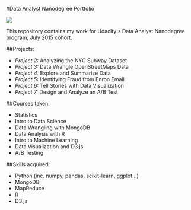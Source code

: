 
#Data Analyst Nanodegree Portfolio

<img src="https://pbs.twimg.com/media/B4LemTlIMAAy8AM.jpg">

This repository contains my work for Udacity's Data Analyst Nanodegree program, July 2015 cohort.

##Projects:

* *Project 2:* Analyzing the NYC Subway Dataset
* *Project 3:* Data Wrangle OpenStreetMaps Data
* *Project 4:* Explore and Summarize Data
* *Project 5:* Identifying Fraud from Enron Email
* *Project 6:* Tell Stories with Data Visualization 
* *Project 7:* Design and Analyze an A/B Test 

##Courses taken:
* Statistics
* Intro to Data Science
* Data Wrangling with MongoDB
* Data Analysis with R
* Intro to Machine Learning
* Data Visualization and D3.js
* A/B Testing

##Skills acquired:
* Python (inc. numpy, pandas, scikit-learn, ggplot...)
* MongoDB
* MapReduce
* R
* D3.js
